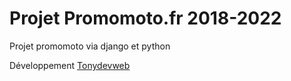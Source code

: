 <h1>Projet Promomoto.fr 2018-2022</h1>
<p>Projet  promomoto via django et python</p>

Développement <a href="https://tonydevweb.com">Tonydevweb</a>
